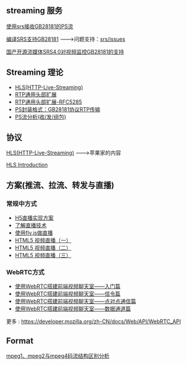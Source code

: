 
## streaming 服务

[使用srs接收GB28181的PS流](srs-gb28181-operation.md)

[编译SRS支持GB28181](srs-gb28181-build.md)  --->问题支持：[srs/issues](https://github.com/ossrs/srs/issues/1500)

[国产开源流媒体SRS4.0对视频监控GB28181的支持](https://mp.weixin.qq.com/s/VIPSPaBB5suUk7_I2oOkMw)


## Streaming 理论

+ [HLS(HTTP-Live-Streaming)](HTTP-Live-Streaming/Category)
+ [RTP通用头部扩展](https://www.cnblogs.com/ishen/p/12050077.html)
+ [RTP通用头部扩展-RFC5285](https://tools.ietf.org/html/rfc5285)
+ [PS封装格式：GB28181协议RTP传输](https://blog.csdn.net/ichenwin/article/details/100086930)
+ [PS流分析(收/发/组包)](https://blog.csdn.net/ichenwin/article/details/100086930)

## 协议

[HLS(HTTP-Live-Streaming)](HTTP-Live-Streaming/README.md)  --->苹果家的内容

[HLS Introduction](HTTP-Live-Streaming/Category/)

## 方案(推流、拉流、转发与直播)

### 常规中方式

+ [H5直播实现方案](https://github.com/Tiramisupxl/blog/issues/1#issue-539422139)
+ [了解直播技术](https://github.com/dcharlie123/learning_resource/issues/35)
+ [使用flv.js做直播](https://github.com/gwuhaolin/blog/issues/3#issue-229271574)
+ [HTML5 视频直播（一）](https://imququ.com/post/html5-live-player-1.html)
+ [HTML5 视频直播（二）](https://imququ.com/post/html5-live-player-2.html)
+ [HTML5 视频直播（三）](https://imququ.com/post/html5-live-player-3.html)


### WebRTC方式

+ [使用WebRTC搭建前端视频聊天室——入门篇](https://segmentfault.com/a/1190000000436544)
+ [使用WebRTC搭建前端视频聊天室——信令篇](https://segmentfault.com/a/1190000000439103)
+ [使用WebRTC搭建前端视频聊天室——点对点通信篇](http://segmentfault.com/a/1190000000733774)
+ [使用WebRTC搭建前端视频聊天室——数据通道篇](http://segmentfault.com/a/1190000000733779)


 更多 : <https://developer.mozilla.org/zh-CN/docs/Web/API/WebRTC_API>

## Format

[mpeg1、mpeg2与mpeg4码流结构区别分析](https://www.cnblogs.com/SoaringLee/p/10532315.html)
